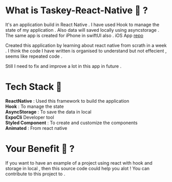 # What is Taskey-React-Native 🤔 ?

It's an application build in React Native . I have used Hook to manage the state of my application . Also data will saved locally using asyncstorage . The same app is created for iPhone in swiftUI also . iOS App 
[repo](https://github.com/myawesomehub/Taskey/)

Created this application by learning about react native from scrath in a week . I think the code I have written is organised to understand but not effecient , seems like repeated code .

Still I need to fix and improve a lot in this app in future .

# Tech Stack 🥞

**ReactNative** : Used this framework to build the application<br />
**Hook** : To manage the state <br />
**AsyncStorage** : To save the data in local <br />
**ExpoCli** Developer tool <br />
**Styled Component** : To create and customize the components <br />
**Animated** : From react native <br />

# Your Benefit 🥳 ?

If you want to have an example of a project using react with hook and storage in local , then this source code could help you alot !
You can contribute to this project to .

